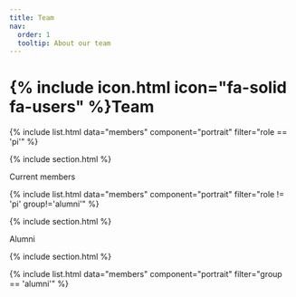 ```yaml
---
title: Team
nav:
  order: 1
  tooltip: About our team
---
```


# {% include icon.html icon="fa-solid fa-users" %}Team

{% include list.html data="members" component="portrait" filter="role == 'pi'" %}

{% include section.html %}

Current members

{% include list.html data="members" component="portrait" filter="role != 'pi' group!='alumni'" %}

{% include section.html %}

Alumni

{% include section.html %}

{% include list.html data="members" component="portrait" filter="group == 'alumni'" %}
